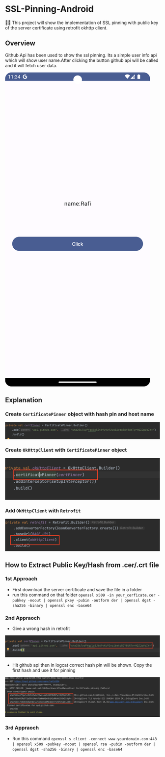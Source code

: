 # SSL-Pinning-Android
📌📌 This project will show the implementation of SSL pinning with public key of the server certificate using retrofit okhttp client.

## Overview
Github Api has been used to show the ssl pinning. Its a simple user info api which will show user name.After clicking the button github api will be called and 
it will fetch user data.


![Alt text](https://github.com/rafi4204/SSL-Pinning-Android/blob/master/image/Screenshot_20230206_233429.png "CertificatePinner")

## Explanation
 ### Create `CertificatePinner` object with hash pin and host name 
 
 ![Alt text](https://github.com/rafi4204/SSL-Pinning-Android/blob/master/image/Screenshot%202023-02-06%20at%2011.51.49%20PM.png "CertificatePinner")
 
 ### Create `OkHttpClient` with `CertificatePinner` object
 
 ![Alt text](https://github.com/rafi4204/SSL-Pinning-Android/blob/master/image/Screenshot%202023-02-06%20at%2011.51.10%20PM.png "CertificatePinner")
 
 ### Add `OkHttpClient` with `Retrofit`
 
 ![Alt text](https://github.com/rafi4204/SSL-Pinning-Android/blob/master/image/Screenshot%202023-02-06%20at%2011.52.05%20PM.png "CertificatePinner")
   
## How to Extract Public Key/Hash from .cer/.crt file
 ### 1st Approach
- First download the server certificate and save the file in a folder
- run this command on that folder `openssl x509 -in your_cerficate.cer -pubkey -noout | openssl pkey -pubin -outform der | openssl dgst -sha256 -binary | openssl enc -base64`
 ### 2nd Appraoch
- Give a wrong hash in retrofit 

![Alt text](https://github.com/rafi4204/SSL-Pinning-Android/blob/master/image/Screenshot%202023-02-06%20at%2011.28.49%20PM.png "wrong hash")
- Hit github api then in logcat correct hash pin will be shown. Copy the first hash and use it for pinning

![Alt text](https://github.com/rafi4204/SSL-Pinning-Android/blob/master/image/Screenshot%202023-02-06%20at%2011.35.56%20PM.png "Logcat")

 ### 3rd Appraoch
- Run this command `openssl s_client -connect www.yourdomain.com:443 | openssl x509 -pubkey -noout | openssl rsa -pubin -outform der | openssl dgst -sha256 -binary | openssl enc -base64`
